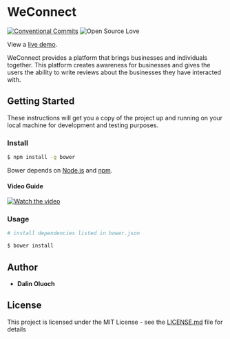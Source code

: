 # WeConnect
[![Conventional Commits](https://img.shields.io/badge/Conventional%20Commits-1.0.0-yellow.svg)](https://conventionalcommits.org) ![Open Source Love](https://badges.frapsoft.com/os/mit/mit.svg?v=102)

View a [live demo](https://dcdalin.github.io/WeConnect/).

WeConnect provides a platform that brings businesses and individuals together. This platform creates awareness for businesses and gives the users the ability to write reviews about the businesses they have interacted with.  

## Getting Started

These instructions will get you a copy of the project up and running on your local machine for development and testing purposes. 

### Install

```sh
$ npm install -g bower
```

Bower depends on [Node.js](http://nodejs.org/) and [npm](http://npmjs.org/).

#### Video Guide
[![Watch the video](https://raw.github.com/GabLeRoux/WebMole/master/ressources/WebMole_Youtube_Video.png)](https://www.youtube.com/watch?v=7jy5d27jmrY)
### Usage

```sh
# install dependencies listed in bower.json

$ bower install
```

## Author

* **Dalin Oluoch** 

## License

This project is licensed under the MIT License - see the [LICENSE.md](LICENSE.md) file for details